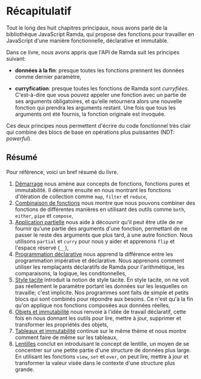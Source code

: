 # Récapitulatif

Tout le long des huit chapitres principaux, nous avons parlé de la bibliothèque JavaScript Ramda, qui propose des fonctions pour travailler en JavaScript d'une manière fonctionnelle, déclarative et immutable.

Dans ce livre, nous avons appris que l'API de Ramda suit les principes suivant:

- **données à la fin**: presque toutes les fonctions prennent les données comme dernier paramètre,

- **curryfication**: presque toutes les fonctions de Ramda sont _curryfiées_. C'est-à-dire que vous pouvez appeler une fonction avec un partie de ses arguments obligatoires, et qu'elle retournera alors une nouvelle fonction qui prendra les arguments restant. Une fois que tous les arguments ont été fournis, la fonction originale est invoquée.

Ces deux principes nous permettent d'écrire du code fonctionnel très clair qui combine des blocs de base en opérations plus puissantes (NDT: _powerful_).

## Résumé

Pour référence, voici un bref résumé du livre.

1. [Démarrage](commencement.md) nous amène aux concepts de fonctions, fonctions pures et immutabilité. Il démarre ensuite en nous montrant les fonctions d'itération de collection comme `map`, `filter` et `reduce`,
2. [Combinaison de fonctions](combinaison-de-fonctions.md) nous montre que nous pouvons combiner des fonctions de différentes manières en utilisant des outils comme `both`, `either`, `pipe` et `compose`,
3. [Application partielle](application-partielle.md) nous aide à découvrir qu'il peut être utile de ne fournir qu'une partie des arguments d'une fonction, permettant de ne passer le reste des arguments que plus tard, à une autre fonction. Nous utilisons `partial` et `curry` pour nous y aider et apprenons `flip` et l'espace réservé (`__`),
4. [Programmation déclarative](programmation-declarative.md) nous apprend la différence entre les programmation impérative et déclarative. Nous apprenons comment utiliser les remplaçants déclaratifs de Ramda pour l'arithmétique, les comparaisons, la logique, les conditonnelles,
5. [Style tacite](style-sans-point.md) introduit la notion de style tacite. En style tacite, on ne voit pas réellement le paramètre portant les données sur les lesquelles on travaille; c'est implicite. Nos programmes sont faits de simple et petits blocs qui sont combinés pour répondre aux besoins. Ce n'est qu'à la fin qu'on applique nos fonctions composées aux données réelles,
6. [Objets et immutabilité](objets-et-immutabilite.md) nous renvoie à l'idée de travail déclaratif, cette fois en nous donnant les outils pour lire, mettre à jour, supprimer et transformer les propriétés des objets,
7. [Tableaux et immutabilité](tableaux-et-immutabilite.md) continue sur le même thème et nous montre comment faire de même sur les tableaux,
8. [Lentilles](lentilles.md) conclut en introduisant le concept de lentille, un moyen de se concentrer sur une petite partie d'une structure de données plus large. En utilisant les fonctions `view`, `set` et `over`, on peut lire, mettre à jour et transformer la valeur visée dans le contexte d'une structure plus grande.

